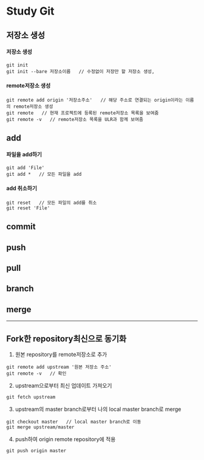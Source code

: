# Study Git
## 저장소 생성
#### 저장소 생성
```
git init
git init --bare 저장소이름   // 수정없이 저장만 할 저장소 생성, 
```
#### remote저장소 생성
```
git remote add origin '저장소주소'   // 해당 주소로 연결되는 origin이라는 이름의 remote저장소 생성
git remote   // 현재 프로젝트에 등록된 remote저장소 목록을 보여줌
git remote -v   // remote저장소 목록을 ULR과 함께 보여줌
```
## add
#### 파일을 add하기
```
git add 'File'
git add *   // 모든 파일을 add
```
#### add 취소하기
```
git reset   // 모든 파일의 add를 취소
git reset 'File'
```
## commit
## push
## pull
## branch
## merge
---
## Fork한 repository최신으로 동기화
1. 원본 repository를 remote저장소로 추가
```
git remote add upstream '원본 저장소 주소'
git remote -v   // 확인
```
2. upstream으로부터 최신 업데이트 가져오기
```
git fetch upstream
```
3. upstream의 master branch로부터 나의 local master branch로 merge
```
git checkout master   // local master branch로 이동
git merge upstream/master
```
4. push하여 origin remote repository에 적용
```
git push origin master
```
